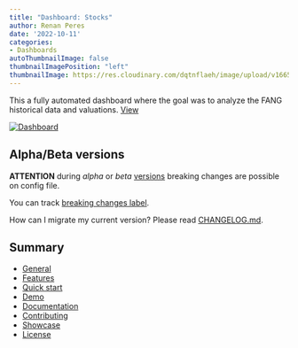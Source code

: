 ```yaml
---
title: "Dashboard: Stocks" 
author: Renan Peres
date: '2022-10-11'
categories:
- Dashboards
autoThumbnailImage: false
thumbnailImagePosition: "left"
thumbnailImage: https://res.cloudinary.com/dqtnflaeh/image/upload/v1665516878/dashboard_thumbnail_o3v4qp.png
---
```


This a fully automated dashboard where the goal was to analyze the FANG historical data
and valuations. [View](http://dashboard-stocks.renanperes.com/)

<!--more--> 

[![Dashboard](https://res.cloudinary.com/dqtnflaeh/image/upload/v1665516878/dashboard_thumbnail_o3v4qp.png)](http://dashboard-stocks.renanperes.com/)

## Alpha/Beta versions

**ATTENTION** during *alpha* or *beta* [versions](https://github.com/kakawait/hugo-tranquilpeak-theme/milestones) breaking changes are possible on config file.

You can track [breaking changes label](https://github.com/kakawait/hugo-tranquilpeak-theme/issues?q=is%3Aissue+is%3Aopen+label%3A%22breaking+changes%22).

How can I migrate my current version? Please read [CHANGELOG.md](https://github.com/kakawait/hugo-tranquilpeak-theme/blob/master/CHANGELOG.md).

## Summary

- [General](#general)
- [Features](#features)
- [Quick start](#quick-start)
- [Demo](#demo)
- [Documentation](#documentation)
- [Contributing](#contributing)
- [Showcase](#showcase)
- [License](#license)
